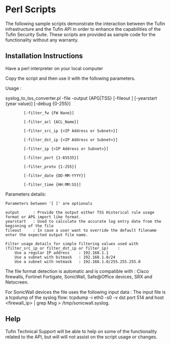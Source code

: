 Perl Scripts
============

The following sample scripts demonstrate the interaction between the Tufin infrastructure and the Tufin API in order to enhance the capabilities of the Tufin Security Suite.
These scripts are provided as sample code for the functionality without any warranty.

Installation Instructions
-------------------------
Have a perl interpreter on your local computer

Copy the script and then use it with the following parameters.

Usage :

syslog_to_tss_converter.pl -file <filename> -output {APG|TSS} [-fileout <filename>] [-yearstart {year value}] [-debug {0-255}]

			[-filter_fw {FW Nane}]

			[-filter_acl {ACL_Name}]

			[-filter_src_ip {<IP Address or Subnet>}]

			[-filter_dst_ip {<IP Address or Subnet>}]

			[-filter_ip {<IP Address or Subnet>}]

			[-filter_port {1-65535}]

			[-filter_proto {1-255}]

			[-filter_date {DD-MM-YYYY}]

			[-filter_time {HH:MM:SS}]


Parameters details:

	Parameters between '[ ]' are optionals

	output 		: Provide the output either TSS Historical rule usage format or APG import like format.
	yearstart	: Used to calculate the accurate log entry date from the beginning of the file
	fileout 	: In case a user want to override the default filename enter the expected output file name.

	Filter usage details for simple filtering values used with (filter_src_ip or filter_dst_ip or filter_ip)	:
		Use a regular IP address	: 192.168.1.1
		Use a subnet with bitmask	: 192.168.1.0/24
		Use a subnet with netmask	: 192.168.1.0/255.255.255.0

The file format detection is automatic and is compatible with : Cisco firewalls, Fortinet Fortigate, SonicWall, Safe@Office devices, SRX and Netxcreen.


For SonicWall devices the file uses the following input data : The input file is a tcpdump of the syslog flow:
	 tcpdump -i eth0 -s0 -v dst port 514 and host <firewall_ip> | grep Msg > /tmp/sonicwall.syslog.



Help
----
Tufin Technical Support will be able to help on some of the functionality related to the API, but will will not assist on the script usage or changes.